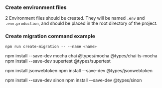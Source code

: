 ### Create environment files
2 Environment files should be created. They will be named `.env` and `.env.production`, and should be placed in the root directory of the project.

### Create migration command example
```npm
npm run create-migration -- --name <name>
```

npm install --save-dev mocha chai @types/mocha @types/chai ts-mocha
npm install --save-dev supertest @types/supertest

npm install jsonwebtoken
npm install --save-dev @types/jsonwebtoken

npm install --save-dev sinon
npm install --save-dev @types/sinon